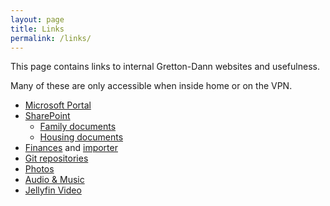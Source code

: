 ```yaml
---
layout: page
title: Links
permalink: /links/
---
```


This page contains links to internal Gretton-Dann websites and usefulness.

Many of these are only accessible when inside home or on the VPN.

 * [Microsoft Portal](https://portal.office.com)
 * [SharePoint](https://grettondannorguk.sharepoint.com/)
   * [Family documents](https://grettondannorguk.sharepoint.com/sites/Family/Shared%20Documents/Forms/AllItems.aspx)
   * [Housing documents](https://grettondannorguk.sharepoint.com/sites/Housing/Shared%20Documents/Forms/AllItems.aspx)
 * [Finances](https://firefly.gretton-dann.org.uk/) and [importer](https://firefly.gretton-dann.org.uk/)
 * [Git repositories](https://gitea.gretton-dann.org.uk/)
 * [Photos](https://photos.gretton-dann.org.uk/)
 * [Audio & Music](https://audio.gretton-dann.org.uk/)
 * [Jellyfin Video](https://video.gretton-dann.org.uk/)
